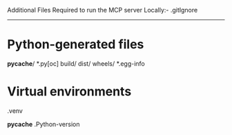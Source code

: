 Additional Files Required to run the MCP server Locally:-
.gitIgnore

-----------------------------------------------------------------------------------------------------------------------------------------------------------------
# Python-generated files
__pycache__/
*.py[oc]
build/
dist/
wheels/
*.egg-info

# Virtual environments
.venv

__pycache__
.Python-version
